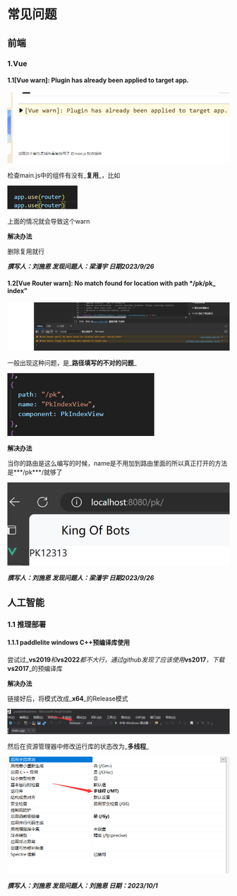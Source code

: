 # 常见问题

## 前端

### 1.Vue

#### 1.1\[Vue warn]: Plugin has already been applied to target app.

![](https://raw.githubusercontent.com/lsewcx/markdown/main/img/202309270951207.png)

检查main.js中的组件有没有_**复用**_，比如

![](https://raw.githubusercontent.com/lsewcx/markdown/main/img/202309270958041.png)

上面的情况就会导致这个warn

**解决办法**

删除复用就行

_**撰写人：刘施恩 发现问题人：梁潘宇 日期2023/9/26**_

#### 1.2\[Vue Router warn]: No match found for location with path \*/pk/pk\_ index"

![](https://raw.githubusercontent.com/lsewcx/markdown/main/img/202309270951194.png)

一般出现这种问题，是_**路径填写的不对的问题**_

![](https://raw.githubusercontent.com/lsewcx/markdown/main/img/202309270952990.png)

**解决办法**

当你的路由是这么编写的时候，name是不用加到路由里面的所以真正打开的方法是\*\*\*/pk\*\*\*/就够了

![](https://raw.githubusercontent.com/lsewcx/markdown/main/img/202309270952331.png)

_**撰写人：刘施恩 发现问题人：梁潘宇 日期2023/9/26**_

## 人工智能

### 1.1 推理部署

#### 1.1.1 paddlelite windows C++预编译库使用

尝试过_**vs2019**_和_**vs2022**_都不大行，通过github发现了应该使用_**vs2017**_，下载_**vs2017**_的预编译库

**解决办法**

链接好后，将模式改成_**x64**_的Release模式

![](https://raw.githubusercontent.com/lsewcx/markdown/main/img/202310012240000.png)

然后在资源管理器中修改运行库的状态改为_**多线程**_

![](https://raw.githubusercontent.com/lsewcx/markdown/main/img/202310012238423.png)

_**撰写人：刘施恩 发现问题人：刘施恩 日期：2023/10/1**_
